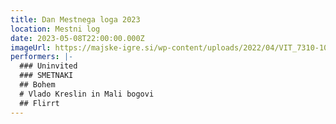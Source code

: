 ```yaml
---
title: Dan Mestnega loga 2023
location: Mestni log
date: 2023-05-08T22:00:00.000Z
imageUrl: https://majske-igre.si/wp-content/uploads/2022/04/VIT_7310-1030x585.jpg
performers: |-
  ### Uninvited
  ### SMETNAKI
  ## Bohem
  # Vlado Kreslin in Mali bogovi
  ## Flirrt
---
```

